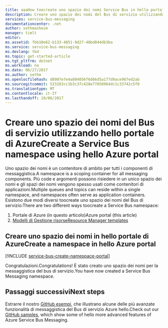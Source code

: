 ```yaml
---
title: aaaHow toocreate uno spazio dei nomi Service Bus in hello portale di Azure | Documenti Microsoft
description: Creare uno spazio dei nomi del Bus di servizio utilizzando hello portale di Azure.
services: service-bus-messaging
documentationcenter: .net
author: sethmanheim
manager: timlt
editor: 
ms.assetid: fbb10e62-b133-4851-9d27-40bd844db3ba
ms.service: service-bus-messaging
ms.devlang: tbd
ms.topic: get-started-article
ms.tgt_pltfrm: dotnet
ms.workload: na
ms.date: 06/27/2017
ms.author: sethm
ms.openlocfilehash: d8907e7e4a804056f6d66d5a177d9ace967ed2ab
ms.sourcegitcommit: 523283cc1b3c37c428e77850964dc1c33742c5f0
ms.translationtype: MT
ms.contentlocale: it-IT
ms.lasthandoff: 10/06/2017
---
```

# <a name="create-a-service-bus-namespace-using-hello-azure-portal"></a><span data-ttu-id="7d770-103">Creare uno spazio dei nomi del Bus di servizio utilizzando hello portale di Azure</span><span class="sxs-lookup"><span data-stu-id="7d770-103">Create a Service Bus namespace using hello Azure portal</span></span>

<span data-ttu-id="7d770-104">Uno spazio dei nomi è un contenitore di ambito per tutti i componenti di messaggistica.</span><span class="sxs-lookup"><span data-stu-id="7d770-104">A namespace is a scoping container for all messaging components.</span></span> <span data-ttu-id="7d770-105">Più code e argomenti possono risiedere in un unico spazio dei nomi e gli spazi dei nomi vengono spesso usati come contenitori di applicazioni.</span><span class="sxs-lookup"><span data-stu-id="7d770-105">Multiple queues and topics can reside within a single namespace, and namespaces often serve as application containers.</span></span> <span data-ttu-id="7d770-106">Esistono due modi diversi toocreate uno spazio dei nomi del Bus di servizio:</span><span class="sxs-lookup"><span data-stu-id="7d770-106">There are two different ways toocreate a Service Bus namespace:</span></span>

1. <span data-ttu-id="7d770-107">Portale di Azure (in questo articolo)</span><span class="sxs-lookup"><span data-stu-id="7d770-107">Azure portal (this article)</span></span>
2. <span data-ttu-id="7d770-108">[Modelli di Gestione risorse][create-namespace-using-arm]</span><span class="sxs-lookup"><span data-stu-id="7d770-108">[Resource Manager templates][create-namespace-using-arm]</span></span>

## <a name="create-a-namespace-in-hello-azure-portal"></a><span data-ttu-id="7d770-109">Creare uno spazio dei nomi in hello portale di Azure</span><span class="sxs-lookup"><span data-stu-id="7d770-109">Create a namespace in hello Azure portal</span></span>

[!INCLUDE [service-bus-create-namespace-portal](../../includes/service-bus-create-namespace-portal.md)]

<span data-ttu-id="7d770-110">Congratulazioni.</span><span class="sxs-lookup"><span data-stu-id="7d770-110">Congratulations!</span></span> <span data-ttu-id="7d770-111">È stato creato uno spazio dei nomi per la messaggistica del bus di servizio.</span><span class="sxs-lookup"><span data-stu-id="7d770-111">You have now created a Service Bus Messaging namespace.</span></span>

## <a name="next-steps"></a><span data-ttu-id="7d770-112">Passaggi successivi</span><span class="sxs-lookup"><span data-stu-id="7d770-112">Next steps</span></span>

<span data-ttu-id="7d770-113">Estrarre il nostro [GitHub esempi][github-samples], che illustrano alcune delle più avanzate funzionalità di messaggistica del Bus di servizio Azure hello.</span><span class="sxs-lookup"><span data-stu-id="7d770-113">Check out our [GitHub samples][github-samples], which show some of hello more advanced features of Azure Service Bus Messaging.</span></span>

[create-namespace-using-arm]: service-bus-resource-manager-overview.md
[github-samples]: https://github.com/Azure/azure-service-bus/tree/master/samples
